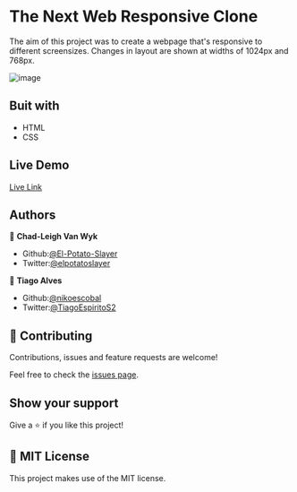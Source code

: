 # The Next Web Responsive Clone

The aim of this project was to create a webpage that's responsive to different screensizes. Changes in layout are shown at widths of 1024px and 768px.


![image](https://user-images.githubusercontent.com/43865875/87954806-2826b600-caad-11ea-83d6-2a1174775d48.png)


## Buit with
- HTML
- CSS

## Live Demo
[Live Link](https://raw.githack.com/El-Potato-Slayer/the-next-web-clone/master/index.html)

## Authors

👤 **Chad-Leigh Van Wyk**

- Github:[@El-Potato-Slayer](https://github.com/El-Potato-Slayer)
- Twitter:[@elpotatoslayer](https://twitter.com/elpotatoslayer)

👤 **Tiago Alves**

- Github:[@nikoescobal](https://github.com/tiagoes)
- Twitter:[@TiagoEspiritoS2](https://twitter.com/TiagoEspiritoS2)

## 🤝 Contributing

Contributions, issues and feature requests are welcome!

Feel free to check the [issues page](issues/).

## Show your support

Give a ⭐️ if you like this project!

## 📝 MIT License

This project makes use of the MIT license.
